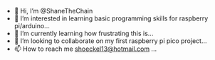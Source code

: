 - 👋 Hi, I’m @ShaneTheChain
- 👀 I’m interested in learning basic programming skills for raspberry pi/arduino...
- 🌱 I’m currently learning how frustrating this is...
- 💞️ I’m looking to collaborate on my first raspberry pi pico project...
- 📫 How to reach me shoeckel13@hotmail.com   ...

<!---
ShaneTheChain/ShaneTheChain is a ✨ special ✨ repository because its `README.md` (this file) appears on your GitHub profile.
You can click the Preview link to take a look at your changes.
--->
